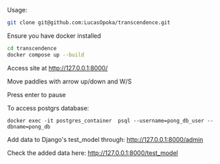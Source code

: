 Usage:
```bash
git clone git@github.com:LucasOpoka/transcendence.git
```
Ensure you have docker installed
```bash
cd transcendence
docker compose up --build
```
Access site at http://127.0.0.1:8000/

Move paddles with arrow up/down and W/S

Press enter to pause

To access postgrs database:
```
docker exec -it postgres_container  psql --username=pong_db_user --dbname=pong_db
```

Add data to Django's test_model through:
http://127.0.0.1:8000/admin

Check the added data here:
http://127.0.0.1:8000/test_model
